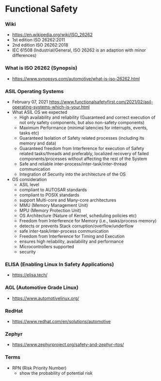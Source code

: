 # Functional Safety
### Wiki
- https://en.wikipedia.org/wiki/ISO_26262
- 1st edition ISO 26262:2011
- 2nd edition ISO 26262:2018
- IEC 61508 (Industrial/General, ISO 26262 is an adaption with minor differences)

### What is ISO 26262 (Synopsis)
- https://www.synopsys.com/automotive/what-is-iso-26262.html

### ASIL Operating Systems
- February 07, 2021 https://www.functionalsafetyfirst.com/2021/02/asil-operating-systems-which-is-your.html
- What ASIL OS we expected
  - High availability and reliability (Guaranteed and correct execution of not only safety components, but also non-safety components)
  - Maximum Performance (minimal latencies for interrupts, events, tasks etc)
  - Guaranteed Isolation of Safety related processes (including its memory and data)
  - Guaranteed freedom from Interference for execution of Safety related tasks/threads and preferably, localized recovery of failed components/processes without affecting the rest of the System
  - Safe and reliable inter-process/inter-task/inter-thread communication
  - Integration of Security into the architecture of the OS
- OS consideration
  - ASIL level
  - compliant to AUTOSAR standards
  - compliant to POSIX standards
  - support Multi-core and Many-core architectures
  - MMU (Memory Management Unit)
  - MPU (Memory Protection Unit)
  - OS Architecture (Nature of Kernel, scheduling policies etc)
  - Freedom from Interference for Memory (i.e., tasks/process memory)
  - detects or prevents Stack corruption/overflow/underflow
  - safe inter-task/inter-process communication
  - Freedom from Interference for Timing and Execution
  - ensures high reliability, availability and performance
  - Microcontrollers supported
  - security

### ELISA (Enabling Linux In Safety Applications)
- https://elisa.tech/

### AGL (Automotive Grade Linux)
- https://www.automotivelinux.org/

### RedHat
- https://www.redhat.com/en/solutions/automotive

### Zephyr
- https://www.zephyrproject.org/safety-and-zephyr-rtos/

### Terms
- RPN (Risk Priority Number)
  - show the probability of potential risk
